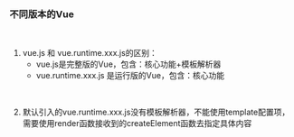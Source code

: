 ### 不同版本的Vue

<br>

1. vue.js 和 vue.runtime.xxx.js的区别：
    - vue.js是完整版的Vue，包含：核心功能+模板解析器
    - vue.runtime.xxx.js 是运行版的Vue，包含：核心功能

<br>

2. 默认引入的vue.runtime.xxx.js没有模板解析器，不能使用template配置项，需要使用render函数接收到的createElement函数去指定具体内容

